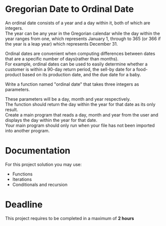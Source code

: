 # Gregorian Date to Ordinal Date

An ordinal date consists of a year and a day within it, both of which are integers.   
The year can be any year in the Gregorian calendar while the day within the year ranges from one, 
which represents January 1, through to 365 (or 366 if the year is a leap year) which represents December 31. 

Ordinal dates are convenient when computing differences between dates that are a 
specific number of days(rather than months).    
For example, ordinal dates can be used to easily determine whether a customer is within a 90-day return period, 
the sell-by date for a food-product based on its production date, and the due date for a baby.

Write a function named "ordinal date" that takes three integers as parameters.

These parameters will be a day, month and year respectively.   
The function should return the day within the year for that date as its only result.   
Create a main program that reads a day, month and year from the user and displays the day within the year for that date.    
Your main program should only run when your file has not been imported into another program.

# Documentation

For this project solution you may use:

- Functions
- Iterations
- Conditionals and recursion

# Deadline

This project requires to be completed in a maximum of **2 hours**
